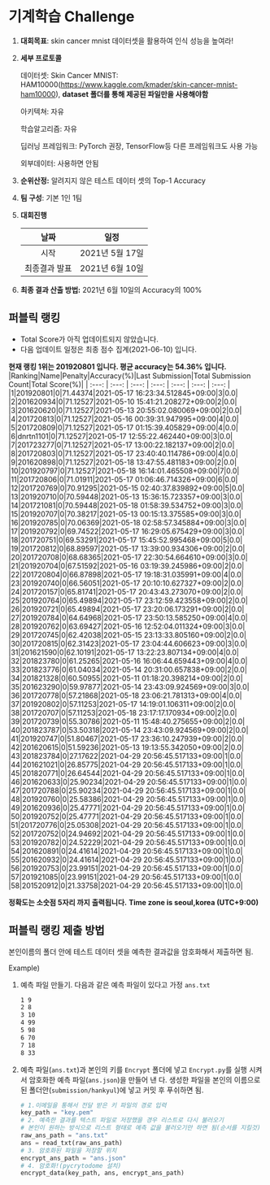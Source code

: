 # **기계학습 Challenge**
1. **대회목표**: skin cancer mnist 데이터셋을 활용하여 인식 성능을 높여라!

2. **세부 프로토콜**

   데이터셋: Skin Cancer MNIST: HAM10000(https://www.kaggle.com/kmader/skin-cancer-mnist-ham10000), 
           **dataset 폴더를 통해 제공된 파일만을 사용해야함**

   아키텍쳐: 자유

   학습알고리즘: 자유

   딥러닝 프레임워크: PyTorch 권장, TensorFlow등 다른 프레임워크도 사용 가능

   외부데이터: 사용하면 안됨

3. **순위산정:** 알려지지 않은 테스트 데이터 셋의 Top-1 Accuracy

4. **팀 구성**: 기본 1인 1팀


5. **대회진행**

   |     날짜      |      일정       |
   | :-----------: | :-------------: |
   |     시작      | 2021년 5월 17일 |
   | 최종결과 발표 | 2021년 6월 10일  |

7. **최종 결과 산출 방법:** 2021년 6월 10일의 Accuracy의 100%


## 퍼블릭 랭킹

  
- Total Score가 아직 업데이트되지 않았습니다. 
 - 다음 업데이트 일정은 최종 점수 집계(2021-06-10) 입니다.
  
**현재 랭킹 1위는 201920801 입니다. 평균 accuracy는 54.36% 입니다.**
|Ranking|Name|Penalty|Accuracy(%)|Last Submission|Total Submission Count|Total Score(%)|
| :---: | :---: | :---: | :---: | :---: | :---: | :---: |
|1|201920801|0|71.44374|2021-05-17 16:23:34.512845+09:00|3|0.0|
|2|201620934|0|71.12527|2021-05-10 15:41:21.208272+09:00|2|0.0|
|3|201620620|0|71.12527|2021-05-13 20:55:02.080069+09:00|2|0.0|
|4|201720813|0|71.12527|2021-05-16 00:39:31.947995+09:00|4|0.0|
|5|201720809|0|71.12527|2021-05-17 01:15:39.405829+09:00|4|0.0|
|6|dnrtn1101|0|71.12527|2021-05-17 12:55:22.462440+09:00|3|0.0|
|7|201723277|0|71.12527|2021-05-17 13:00:22.182137+09:00|2|0.0|
|8|201720803|0|71.12527|2021-05-17 23:40:40.114786+09:00|4|0.0|
|9|201620898|0|71.12527|2021-05-18 13:47:55.481183+09:00|2|0.0|
|10|201920797|0|71.12527|2021-05-18 16:14:01.465508+09:00|7|0.0|
|11|201720806|0|71.01911|2021-05-17 01:06:46.714326+09:00|6|0.0|
|12|201720769|0|70.91295|2021-05-15 02:40:37.839892+09:00|5|0.0|
|13|201920710|0|70.59448|2021-05-13 15:36:15.723357+09:00|3|0.0|
|14|201721081|0|70.59448|2021-05-18 01:58:39.534752+09:00|3|0.0|
|15|201920707|0|70.38217|2021-05-13 00:15:13.375585+09:00|3|0.0|
|16|201920785|0|70.06369|2021-05-18 02:58:57.345884+09:00|3|0.0|
|17|201920792|0|69.74522|2021-05-17 16:29:05.675429+09:00|3|0.0|
|18|201720751|0|69.53291|2021-05-17 15:45:52.995468+09:00|5|0.0|
|19|201720812|0|68.89597|2021-05-17 13:39:00.934306+09:00|2|0.0|
|20|201720708|0|68.68365|2021-05-17 22:30:54.664610+09:00|3|0.0|
|21|201920704|0|67.51592|2021-05-16 03:19:39.245986+09:00|2|0.0|
|22|201720804|0|66.87898|2021-05-17 19:18:31.035991+09:00|4|0.0|
|23|201920740|0|66.56051|2021-05-17 20:10:10.627327+09:00|2|0.0|
|24|201720157|0|65.81741|2021-05-17 20:43:43.273070+09:00|2|0.0|
|25|201920764|0|65.49894|2021-05-17 23:12:59.423558+09:00|2|0.0|
|26|201920721|0|65.49894|2021-05-17 23:20:06.173291+09:00|2|0.0|
|27|201920784|0|64.64968|2021-05-17 23:50:13.585250+09:00|4|0.0|
|28|201920762|0|63.69427|2021-05-16 12:52:04.011324+09:00|3|0.0|
|29|201720745|0|62.42038|2021-05-15 23:13:33.805160+09:00|2|0.0|
|30|201720815|0|62.31423|2021-05-17 23:04:44.606623+09:00|3|0.0|
|31|201621590|0|62.10191|2021-05-17 13:22:23.807134+09:00|4|0.0|
|32|201823780|0|61.25265|2021-05-16 16:06:44.659443+09:00|4|0.0|
|33|201823776|0|61.04034|2021-05-14 20:31:00.657838+09:00|2|0.0|
|34|201821328|0|60.50955|2021-05-11 01:18:20.398214+09:00|2|0.0|
|35|201623290|0|59.97877|2021-05-14 23:43:09.924569+09:00|3|0.0|
|36|201720778|0|57.21868|2021-05-18 23:06:21.781313+09:00|4|0.0|
|37|201920802|0|57.11253|2021-05-17 14:19:01.106311+09:00|2|0.0|
|38|201720707|0|57.11253|2021-05-18 23:17:17.170934+09:00|2|0.0|
|39|201720739|0|55.30786|2021-05-11 15:48:40.275655+09:00|2|0.0|
|40|201823787|0|53.50318|2021-05-14 23:43:09.924569+09:00|2|0.0|
|41|201920747|0|51.80467|2021-05-17 23:36:10.247939+09:00|2|0.0|
|42|201620615|0|51.59236|2021-05-13 19:13:55.342050+09:00|2|0.0|
|43|201823784|0|27.17622|2021-04-29 20:56:45.517133+09:00|1|0.0|
|44|201621021|0|26.85775|2021-04-29 20:56:45.517133+09:00|1|0.0|
|45|201820771|0|26.64544|2021-04-29 20:56:45.517133+09:00|1|0.0|
|46|201620633|0|25.90234|2021-04-29 20:56:45.517133+09:00|1|0.0|
|47|201720788|0|25.90234|2021-04-29 20:56:45.517133+09:00|1|0.0|
|48|201920760|0|25.58386|2021-04-29 20:56:45.517133+09:00|1|0.0|
|49|201620936|0|25.47771|2021-04-29 20:56:45.517133+09:00|1|0.0|
|50|201920752|0|25.47771|2021-04-29 20:56:45.517133+09:00|1|0.0|
|51|201720776|0|25.05308|2021-04-29 20:56:45.517133+09:00|1|0.0|
|52|201720752|0|24.94692|2021-04-29 20:56:45.517133+09:00|1|0.0|
|53|201920782|0|24.52229|2021-04-29 20:56:45.517133+09:00|1|0.0|
|54|201620891|0|24.41614|2021-04-29 20:56:45.517133+09:00|1|0.0|
|55|201620932|0|24.41614|2021-04-29 20:56:45.517133+09:00|1|0.0|
|56|201920753|0|23.99151|2021-04-29 20:56:45.517133+09:00|1|0.0|
|57|201921085|0|23.99151|2021-04-29 20:56:45.517133+09:00|1|0.0|
|58|201520912|0|21.33758|2021-04-29 20:56:45.517133+09:00|1|0.0|


**정확도는 소숫점 5자리 까지 출력됩니다.**
**Time zone is seoul,korea (UTC+9:00)**
## 퍼블릭 랭킹 제출 방법

본인이름의 폴더 안에 테스트 데이터 셋을 예측한 결과값을 암호화해서 제출하면 됨.

Example) 

1. 예측 파일 만들기. 다음과 같은 예측 파일이 있다고 가정 `ans.txt`

   ```tex
   1 9
   2 8
   3 10
   4 99
   5 98
   6 70
   7 18
   8 33
   ```

2. 예측 파일(`ans.txt`)과 본인의 키를 `Encrypt` 폴더에 넣고 `Encrypt.py`를 실행 시켜서 암호화한 예측 파일(`ans.json`)을 만들어 낸 다. 생성한 파일을 본인의 이름으로 된 폴더안(`submission/hankyul`)에 넣고 커밋 후 푸쉬하면 됨.

   ```python
   # 1.이메일을 통해서 전달 받은 키 파일의 경로 입력
   key_path = "key.pem"
   # 2. 예측한 결과를 텍스트 파일로 저장했을 경우 리스트로 다시 불러오기
   # 본인이 원하는 방식으로 리스트 형태로 예측 값을 불러오기만 하면 됨(순서를 지킬것)
   raw_ans_path = "ans.txt"
   ans = read_txt(raw_ans_path)
   # 3. 암호화된 파일을 저장할 위치
   encrypt_ans_path = "ans.json"
   # 4. 암호화!(pycrytodome 설치)
   encrypt_data(key_path, ans, encrypt_ans_path)
   ```




